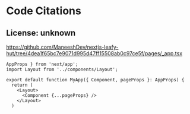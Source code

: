 # Code Citations

## License: unknown
https://github.com/ManeeshDev/nextjs-leafy-hut/tree/4dea1f65bc7e9071d995d47ff15508ab0c97ce5f/pages/_app.tsx

```
AppProps } from 'next/app';
import Layout from '../components/Layout';

export default function MyApp({ Component, pageProps }: AppProps) {
  return (
    <Layout>
      <Component {...pageProps} />
    </Layout>
  )
```
